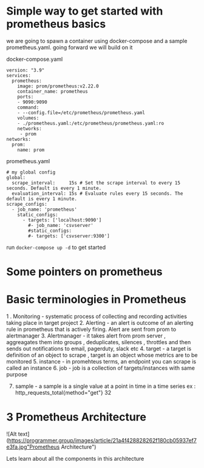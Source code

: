 # Simple way to get started with prometheus basics 


we are going to spawn a container using docker-compose and a sample prometheus.yaml. going forward we will build on it 

docker-compose.yaml

```
version: "3.9"
services:
  prometheus:
    image: prom/prometheus:v2.22.0
    container_name: prometheus
    ports:
    - 9090:9090
    command:
    - --config.file=/etc/prometheus/prometheus.yaml
    volumes:
    - ./prometheus.yaml:/etc/prometheus/prometheus.yaml:ro
    networks:
     - prom
networks:
  prom:
    name: prom
```

prometheus.yaml

```
# my global config
global:
  scrape_interval:     15s # Set the scrape interval to every 15 seconds. Default is every 1 minute.
  evaluation_interval: 15s # Evaluate rules every 15 seconds. The default is every 1 minute.
scrape_configs:
  - job_name: 'prometheus'
    static_configs:
      - targets: ['localhost:9090']
        #- job_name: 'csvserver'
        #static_configs:
        #- targets: ['csvserver:9300']

```
run `docker-compose up -d` to get started

# Some pointers on prometheus

# Basic terminologies in Prometheus

1 . Monitoring - systematic process of collecting and recording activities taking place in target project 
2. Alerting - an alert is outcome of an alerting rule in prometheus that is actively firing. Alert are sent  from prom to alertmanager
3. Alertmanager - it takes alert from prom server , aggreagates them into groups , deduplicates, silences , throttles and then sends out notifications 
   to email, pagerduty, slack etc
4. target - a target is definition of an object to scrape , target is an object whose metrics are to be monitored 
5. instance - in promehteus terms, an endpoint you can scrape is called an instance
6. job - job is a collection of targets/instances with same purpose

7. sample - a sample is a single value at a point in time in a time series 
   ex : http_requests_total{method="get"}     32


# 3 Prometheus Architecture

![Alt text](https://programmer.group/images/article/21a4f428828262f180cb05937ef7e3fa.jpg"Prometheus Architecture")

Lets learn about all the components in this architecture 

